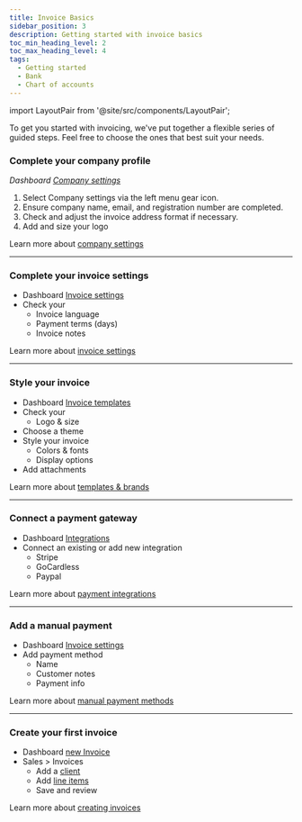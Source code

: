 ```yaml
---
title: Invoice Basics
sidebar_position: 3
description: Getting started with invoice basics
toc_min_heading_level: 2
toc_max_heading_level: 4
tags:
  - Getting started
  - Bank
  - Chart of accounts
---
```


import LayoutPair from '@site/src/components/LayoutPair';

To get you started with invoicing, we've put together a flexible series of guided steps. Feel free to choose the ones that best suit your needs.

### Complete your company profile

<LayoutPair imageUrl="https://demo.fiskl.com/e/clzslzx7e000ojs0c77egmpf2/tour">

  *Dashboard [Company settings](https://my.fiskl.com/company-settings)*
  1. Select Company settings via the left menu gear icon.
  1. Ensure company name, email, and registration number are completed.
  1. Check and adjust the invoice address format if necessary.
  1. Add and size your logo

  Learn more about [company settings](../Settings-Configurations/company-settings)

</LayoutPair>

---

### Complete your invoice settings

<LayoutPair imageUrl="https://demo.fiskl.com/e/clztlpcv10064jx0cn42tfo2h/tour">

  - Dashboard [Invoice settings](https://my.fiskl.com/invoice-settings)
  - Check your
    - Invoice language
    - Payment terms (days)
    - Invoice notes

  Learn more about [invoice settings](../Settings-Configurations/invoice-and-quote-settings)

</LayoutPair>

---

### Style your invoice

<LayoutPair imageUrl="https://demo.fiskl.com/e/clzslzx7e000ojs0c77egmpf2/tour">

  - Dashboard [Invoice templates](https://my.fiskl.com/templates)
  - Check your
    - Logo & size
  - Choose a theme
  - Style your invoice
    - Colors & fonts
    - Display options
  - Add attachments

  Learn more about [templates & brands](../Settings-Configurations/templates-and-brands)

</LayoutPair>

---

### Connect a payment gateway

<LayoutPair imageUrl="https://demo.fiskl.com/e/clzslzx7e000ojs0c77egmpf2/tour">

  - Dashboard [Integrations](https://my.fiskl.com/integration/payment)
  - Connect an existing or add new integration
    - Stripe
    - GoCardless
    - Paypal

  Learn more about [payment integrations](../Integrations/Payment-Gateways/_category_.json)

</LayoutPair>

---

### Add a manual payment

<LayoutPair imageUrl="https://demo.fiskl.com/e/clzslzx7e000ojs0c77egmpf2/tour">

  - Dashboard [Invoice settings](https://my.fiskl.com/invoice-settings)
  - Add payment method
    - Name
    - Customer notes
    - Payment info

  Learn more about [manual payment methods](../Settings-Configurations/invoice-and-quote-settings#payment-methods)

</LayoutPair>

---

### Create your first invoice

<LayoutPair imageUrl="https://demo.fiskl.com/e/clzslzx7e000ojs0c77egmpf2/tour">

  - Dashboard [new Invoice](https://my.fiskl.com/invoices/new)
  - Sales > Invoices
    - Add a [client](../Core-Features/Clients-Vendors/clients.md)
    - Add [line items](../Core-Features/Line-Items/_category_.json)
    - Save and review

  Learn more about [creating invoices](../Core-Features/Invoicing/creating-invoices.md)

</LayoutPair>


